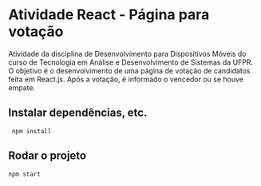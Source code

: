 # Atividade React - Página para votação

Atividade da disciplina de Desenvolvimento para Dispositivos Móveis do curso de Tecnologia em Análise e Desenvolvimento de Sistemas da UFPR. O objetivo é o desenvolvimento de uma página de votação de candidatos feita em React.js. Após a votação, é informado o vencedor ou se houve empate.

## Instalar dependências, etc.
```
 npm install
```
## Rodar o projeto
```
npm start
```


